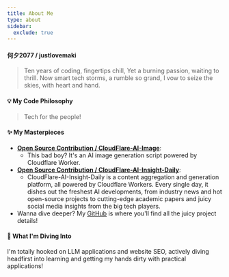 ```yaml
---
title: About Me
type: about
sidebar:
  exclude: true
---
```

#### 何夕2077 / justlovemaki

> Ten years of coding, fingertips chill,
> Yet a burning passion, waiting to thrill.
> Now smart tech storms, a rumble so grand,
> I vow to seize the skies, with heart and hand.

#### 💡 My Code Philosophy

> Tech for the people!

#### ✨ My Masterpieces

*   **[Open Source Contribution / CloudFlare-AI-Image](https://github.com/justlovemaki/CloudFlare-AI-Image)**:
    *   This bad boy? It's an AI image generation script powered by Cloudflare Worker.
*   **[Open Source Contribution / CloudFlare-AI-Insight-Daily](https://github.com/justlovemaki/CloudFlare-AI-Insight-Daily)**:
    *   CloudFlare-AI-Insight-Daily is a content aggregation and generation platform, all powered by Cloudflare Workers. Every single day, it dishes out the freshest AI developments, from industry news and hot open-source projects to cutting-edge academic papers and juicy social media insights from the big tech players.
*   Wanna dive deeper? My [GitHub](https://github.com/justlovemaki) is where you'll find all the juicy project details!

#### 🌱 What I'm Diving Into

I'm totally hooked on LLM applications and website SEO, actively diving headfirst into learning and getting my hands dirty with practical applications!